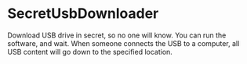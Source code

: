 # SecretUsbDownloader
Download USB drive in secret, so no one will know. You can run the software, and wait. When someone connects the USB to a computer, all USB content will go down to the specified location.
